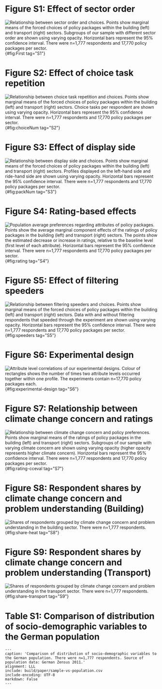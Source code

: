 <div class="pagebreak"> </div>

# Figure S1: Effect of sector order

![**Relationship between sector order and choices.** Points show marginal means of the forced choices of policy packages within the building (left) and transport (right) sectors. Subgroups of our sample with different sector order are shown using varying opacity. Horizontal bars represent the 95% confidence interval. There were n=1,777 respondents and 17,770 policy packages per sector.](build/paper/amce-choice-by-First.png){#fig:First tag="S1"}

<div class="pagebreak"> </div>

# Figure S2: Effect of choice task repetition

![**Relationship between choice task repetition and choices.** Points show marginal means of the forced choices of policy packages within the building (left) and transport (right) sectors. Choice tasks per respondent are shown using varying opacity. Horizontal bars represent the 95% confidence interval. There were n=1,777 respondents and 17,770 policy packages per sector.](build/paper/amce-choice-by-choiceNum.png){#fig:choiceNum tag="S2"}

<div class="pagebreak"> </div>

# Figure S3: Effect of display side

![**Relationship between display side and choices.** Points show marginal means of the forced choices of policy packages within the building (left) and transport (right) sectors. Profiles displayed on the left-hand side and ride-hand side are shown using varying opacity. Horizontal bars represent the 95% confidence interval. There were n=1,777 respondents and 17,770 policy packages per sector.](build/paper/amce-choice-by-packNum.png){#fig:packNum tag="S3"}

<div class="pagebreak"> </div>

# Figure S4: Rating-based effects

![**Population average preferences regarding attributes of policy packages.** Points show the average marginal component effects of the ratings of policy packages in the building (left) and transport (right) sectors. The points show the estimated decrease or increase in ratings, relative to the baseline level (first level of each attribute). Horizontal bars represent the 95% confidence interval. There were n=1,777 respondents and 17,770 policy packages per sector.](build/paper/amce-rating.png){#fig:rating tag="S4"}

<div class="pagebreak"> </div>


# Figure S5: Effect of filtering speeders

![**Relationship between filtering speeders and choices.** Points show marginal means of the forced choices of policy packages within the building (left) and transport (right) sectors. Data with and without filtering respondents that speeded through the experiment are shown using varying opacity. Horizontal bars represent the 95% confidence interval. There were n=1,777 respondents and 17,770 policy packages per sector.](build/paper/amce-choice-by-speeders.png){#fig:speeders tag="S5"}

<div class="pagebreak"> </div>


# Figure S6: Experimental design

![**Attribute level correlations of our experimental designs.** Colour of rectangles shows the number of times two attribute levels occurred together within one profile. The experiments contain n=17,770 policy packages each.](build/paper/choice-experimental-design.png){#fig:experimental-design tag="S6"}

<div class="pagebreak"> </div>

# Figure S7: Relationship between climate change concern and ratings

![**Relationship between climate change concern and policy preferences.** Points show marginal means of the ratings of policy packages in the building (left) and transport (right) sectors. Subgroups of our sample with varying climate concern are shown using varying opacity (higher opacity represents higher climate concern). Horizontal bars represent the 95% confidence interval. There were n=1,777 respondents and 17,770 policy packages per sector.](build/paper/mm-rating-by-cceval_cat.png){#fig:rating-cceval tag="S7"}

<div class="pagebreak"> </div>

# Figure S8: Respondent shares by climate change concern and problem understanding (Building)

![**Shares of respondents grouped by climate change concern and problem understanding in the building sector.** There were n=1,777 respondents.](build/paper/concern-and-understanding-shares-heat.png){#fig:share-heat tag="S8"}

<div class="pagebreak"> </div>

# Figure S9: Respondent shares by climate change concern and problem understanding (Transport)

![**Shares of respondents grouped by climate change concern and problem understanding in the transport sector.** There were n=1,777 respondents.](build/paper/concern-and-understanding-shares-transport.png){#fig:share-transport tag="S9"}

<div class="pagebreak"> </div>

# Table S1: Comparison of distribution of socio-demographic variables to the German population

```table
---
caption: 'Comparison of distribution of socio-demographic variables to the German population. There were n=1,777 respondents. Source of population data: German Zensus 2011.'
alignment: LLL
include: build/paper/sample-vs-population.csv
include-encoding: UTF-8
markdown: False
---
```
